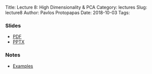 Title: Lecture 8:  High Dimensionality & PCA
Category: lectures
Slug: lecture8
Author: Pavlos Protopapas
Date: 2018-10-03
Tags:


### Slides

- [PDF]({attach}presentation/Lecture8_PCA.pdf)
- [PPTX]({attach}presentation/Lecture7_PCA.pptx)

### Notes
- [Examples]({filename}notebook/Exercise_Lecture4.ipynb)
